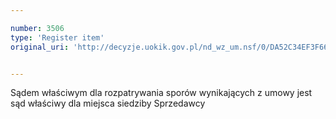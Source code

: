 ```yaml
---

number: 3506
type: 'Register item'
original_uri: 'http://decyzje.uokik.gov.pl/nd_wz_um.nsf/0/DA52C34EF3F661B6C1257A520035F5AF?OpenDocument'


---
```


Sądem właściwym dla rozpatrywania sporów wynikających z umowy jest sąd właściwy dla miejsca siedziby Sprzedawcy
